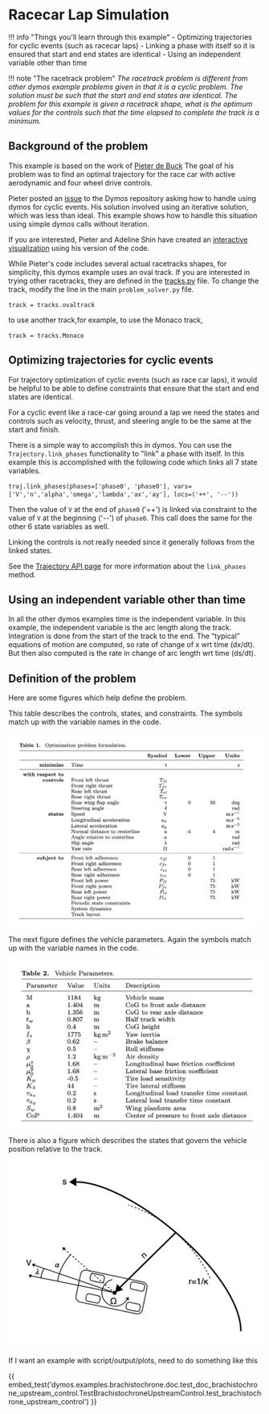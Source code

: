 # Racecar Lap Simulation

!!! info "Things you'll learn through this example"
    - Optimizing trajectories for cyclic events (such as racecar laps)
        - Linking a phase with itself so it is ensured that start and end states are identical
    - Using an independent variable other than time

!!! note "The racetrack problem"
    _The racetrack problem is different from other dymos example problems given in that it is a cyclic problem. 
    The solution must be such that the start and end states are identical. The problem for this example 
    is given a racetrack shape, what is the optimum values for the controls such that the time elapsed to complete
    the track is a minimum._

## Background of the problem

This example is based on the work of [Pieter de Buck](http://www.formulae.one/contact)
The goal of his problem was to find an optimal trajectory for the race car with active aerodynamic and 
four wheel drive controls.

Pieter posted an [issue](https://github.com/OpenMDAO/dymos/issues/369) to the Dymos repository asking
how to handle using dymos for cyclic events. His solution involved using an iterative solution, which was less than
ideal. This example shows how to handle this situation using simple dymos calls without iteration.

If you are interested, Pieter and Adeline Shin have created an 
[interactive visualization](http://www.formulae.one/lapsimulation) using his version of the code.

While Pieter's code includes several actual racetracks shapes, for simplicity, this dymos
example uses an oval track. If you
are interested in trying other racetracks, they are defined in the
[tracks.py](https://github.com/OpenMDAO/dymos/tree/master/dymos/examples/racecar/tracks.py) file. To change
the track, modify the line in the main `problem_solver.py` file.

``` {.sourceCode .python}
track = tracks.ovaltrack
```
to use another track,for example, to use the Monaco track, 

``` {.sourceCode .python}
track = tracks.Monaco
```

## Optimizing trajectories for cyclic events

For trajectory optimization of cyclic events (such as race car laps), it would be helpful 
to be able to define constraints that ensure that the start and end states are identical.

For a cyclic event like a race-car going around a lap 
we need the states and controls such as velocity, thrust, and steering angle to be the same at the 
start and finish. 

There is a simple way to accomplish this in dymos. You can use the `Trajectory.link_phases` functionality to "link" a 
phase with itself. In this example this is accomplished with the following code which links all 7 state
variables.

``` {.sourceCode .python}
traj.link_phases(phases=['phase0', 'phase0'], vars=['V','n','alpha','omega','lambda','ax','ay'], locs=('++', '--'))
```

Then the value of `V` at the end of `phase0` ('++') is linked via constraint to the value of `V` at the 
beginning ('--') of `phase0`. This call does the same for the other 6 state variables as well.

Linking the controls is not really needed since it generally follows from the linked states.

See the [Trajectory API page](https://openmdao.github.io/dymos/api/trajectory_api.html)
for more information about the `link_phases` method.

## Using an independent variable other than time

In all the other dymos examples time is the independent variable. 
In this example, the independent variable is the arc length along the track.  
Integration is done from the start of the track to the end.
The “typical” equations of motion are computed, so rate of change of x wrt time (dx/dt).
But then also computed is the rate in change of arc length wrt time (ds/dt).

## Definition of the problem

Here are some figures which help define the problem. 

This table describes the controls, states, and constraints. The symbols match up with the
variable names in the code. 

![Optimization Problem Formulation: states, controls, and vehicle parameters](optimization_problem_formulation.png)

The next figure defines the vehicle parameters. Again the symbols match up with the
variable names in the code.

![Vehicle Parameters](vehicle_parameters.png)

There is also a figure which describes the states that govern the vehicle position 
relative to the track.

![Vehicle Position States](vehicle_position_states.png)







If I want an example with script/output/plots, need to do something like this

{{ embed_test('dymos.examples.brachistochrone.doc.test_doc_brachistochrone_upstream_control.TestBrachistochroneUpstreamControl.test_brachistochrone_upstream_control') }}

